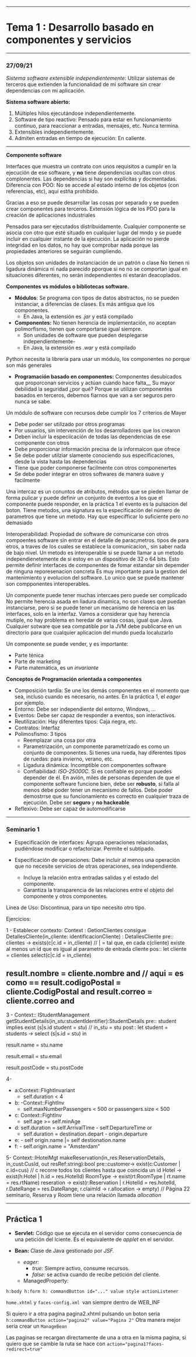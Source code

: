 
---

# Tema 1 : Desarrollo basado en componentes y servicios


---
### 27/09/21

*Sistema software extensible independientemente:* Utilizar sistemas de terceros que extienden la funcionalidad de mi software sin crear dependencias con mi aplicación.


**Sistema software abierto:**
1. Múltiples hilos ejecutándose independientemente.
2. Software de tipo reactivo: Pensado para estar en funcionamiento continuo, para reaccionar a entradas, mensajes, etc. Nunca termina.
3. Extensibles independientemente.
4. Admiten entradas en tiempo de ejecución: En caliente.

---
**Componente software**

Interfaces que muestra un contrato con unos requisitos a cumplir en la ejecución de ese software, y **no** tiene dependencias ocultas con otros complonentes. Las dependencias si hay son explícitas y docmentadas.
Diferencia con POO: No se accede al estado interno de los objetos (con referencias, etc), aquí estña prohibido.

Gracias a eso se puede desarrollar las cosas por separado y se pueden crear componentes para terceros.
Extensión lógica de los PDO para la creación de aplicaciones industriales

Pensados para ser ejecutados distribuidamente.
Cualquier componente se asocia con otro que esté situado en cualquier lugar del mndo y se puede incluir en cualquier instante de la ejecución.
La aplicación no pierde integridad en los datos, no hay que comprobar nada porque las propiedades anteriores se seguirán cumpliendo.

Los objetos son unidades de instanciación de un patrón o clase
No tienen ni ligadura dinámica ni nada parecido pporque si no no se comportan
igual en situaciones diferentes, no serán independientes ni estarán deacoplados.




**Componentes vs módulos o bibliotecas software.**
- **Módulos**: Se programa con tipos de datos abstractos, no se pueden instanciar, a diferencias de clases.
  Es más antigua que los componentes.
    - En Java, la extensión es _.jar_ y está compilado
- __Componentes:__ No tienen herencia de implementación, no aceptan polimorfismo, tienen que comportarse igual siempre.
    - Son unidades de software que pueden desplegarse independientemente-
    - En Java, la extensión es _.war_ y está compilado

Python necesita la librería para usar un módulo, los componentes no porque son más generales

- __Programación basado en componentes:__ Componentes desubicados que proporconan servicios y actúan cuando hace falta__
  Su mayor debilidad la seguridad ¿por qué? Porque se utilizan componentes basados en terceros, debemos fiarnos que van a ser seguros pero nunca se sabe.


Un módulo de software con recursos debe cumplir los 7 criterios de Mayer

- Debe poder ser utilizado por otros programas
- Por usuarios, sin intervención de los desarrolladores que los crearon
- Deben incluir la especiicación de todas las dependencias de ese componente con otros
- Debe proporcionar información precisa de la informaicon que ofrece
- Se debe poder utilziar slamente conociendo sus especificaciones, desde la vista hasta las dependencias
- Tiene que poder componerse facilmente con otros componenertes
- Se debe poder integrar en otros softwares de manera suave y facilmente

Una intercaz es un conuntos de atributos, métodos que se pieden llamar de forma pulicar y puede definir un conjunto de eventos a los que el 
componente puede responder, en la práctica 1 el evento es la pulsacion del boton.
Tiene metodos, una signatura es la especificación del número de parametros que tiene un metodo.
Hay que especifficar lo suficiente pero no demasiado

Interoperabilidad: Propiedad de software de comunicarse con otros compoentes software
sin entrar en el detalle de parac¡metros. tipos de para etros, a traves de los cuales
se establece la comunicacion,, sin saber nada de bajo nivel. Un metodo es interoperable
si se puede llamar a un metodo independienetemente de si estoy en un dispositivo de 32 o 64 bits.
Esto permite definir interfaces de componentes de fomar estandar sin depemder de ninguna reporesenacion concreta
Es muy importante para la gestion del mantenimiento y evolucion del software. Lo unico que se puede
mantener son compponentes interoperables.

Un componente puede tener muchas intercaes pero puede ser complicado
No permite herencia asada en liadura dinamica, no son clases que puedan
instanciarse, pero si se puede tener un mecanismo de herencia en las interfaces,
solo en la interfaz. Vamos a considerar que hay herencia mutiple, no 
hay problema en heredar de varias cosas, igual que Java.
Cualquier sotware que sea compatible por la JVM debe publicarse en un directorio
para que cualquier aplicacion del mundo pueda localuzarlo

Un componente se puede vender, y  es importante:
- Parte ténica
- Parte de marketing
- Parte matemática, es un _invariante_ 

**Conceptos de Programación orientada a componentes**

- Composición tardía: Se une  los demás componentes en el momento que sea, incluso cuando es necesario, no antes. En la práctica 1, el _eager_ por ejemplo.  
- Entorno: Debe ser independiente del entorno, Windows, ...
- Eventos: Debe ser capaz de responder a eventos, son interactivos.
- Reutilización: Hay diferentes tipos: Caja negra, etc.
- Contratos: Interfaz
- Polimosfismo: 3 tipos 
  - Reemplazar una cosa por otra
  - Parametrización, un componente parametrizado es como un conjunto de componentes. Si tienes una rueda, hay diferentes tipos de ruedas: para invierno, verano, etc.
  - Ligadura dinámica: Incomptible con componentes software
  - Confiabilidad: _ISO-25000C._ Si es confiable es porque puedes depender de él. En avión, miles de personas dependen de que el componente
    software funcione bien, debe ser **robusto**, si falla al menos debe poder tener un mecanismo de fallos.
    Debe poder demostrrse que su funcionamiento es correcto en cualquier traza de ejecución. Debe ser **seguro** y
  **no hackeable**
- Reflexivo: Debe ser capaz de automodificarse



---

### Seminario 1


- Especificación de interfaces: Agrupa operaciones relacionadas, 
  pudiéndose modificar o refactorizar. Permite el subtipado.
  
- Especificación de operaciones: Debe incluir al menos una operación que no necesite servicios de otras operaciones, sea independiente.
  - Incluye la relación entra entradas salidas y el estado del componente.
  - Garantiza la transparencia de las relaciones entre el objeto del componente y otros componentes.

Línea de Uso: Discontinua, para un tipo necesito otro tipo.


Ejercicios:

1 - Establecer contexto: Context : GetionClientes
consigue DetallesCliente(in_cliente: identificacionCliente) : DetallesCliente
pre:: clientes -> exists(c|c.id = in_cliente) // | = tal que, en cada c(cliente) existe al menos un id que es igual al parametro de entrada cliente
pos:: let cliente = clientes select(c|c.id = in_cliente)

result.nombre = cliente.nombre and // aqui = es como ==
result.codigoPostal = cliente.CodigPostal and
result.correo = cliente.correo and
---

3 - Context:: IStudentManagement
getStudentDetails(_in_stu_:studentIdentifier):StudentDetails
pre:: student implies exist (s|s.id student = _stu_) // in_stu = stu
post:: let student = students -> select (s|s.id = stu) in 

result.name = stu.name

result.email = stu.email

result.postCode = stu.postCode


4-
- a:Context::FlightInvariant
  - self.duration < 4
- b:  -Context::FightInv
  - self.maxNumberPassengers  < 500 or passengers.size  < 500
- c: Context::FightInv
  - self.age >= self.minAge
- d: self.duration = self.ArrivalTime - self.DepartureTime or
  - self.duration = destination.depart - origin.departure
- e: - self origin.name |= self destionation.name
- f: - self.origin.name = "Amsterdam"

5- 
Context::IHotelMgt
makeReservation(in_res:ReservationDetails, in_cust:CusId, out resRef:string):bool
pre::customer-> exist(c:Customer | c.id=cus) // c recorre todos los clientes hasta que coincida un id
Hotel -> exist(h:Hotel | h.id = res.HotelId)
RoomType -> exist(rt:RoomType | rt.name = res.rtName)
reseration -> exist(r:Reservation | r.HotelId = res.hotelId,
r.DateRange = res.DateRange, r.claimId -> r.allocation -> empty) // Página 22 seminario, Reserva y Room tiene una relación llamada _allocation_


***

## Práctica 1


- **Servlet:** Código que se ejecuta en el servidor como consecuencia de una petición del lciente.
Es el equivalente de _applet_ en el servidor.

- **Bean:** Clase de Java gestionado por _JSF._

  - _eager:_
    - _true:_ Siempre activo, consume recursos.
    - _false:_ se activa cuando de recibe petición del cliente.
  - ManagedProperty: 

`h:body
h:form
h: commandButton id="..." value style actionListener`

`home.xhtml` y `faces-config.xml `van siempre dentro de WEB_INF

Si quiero ir a otra pagina pagina2.xhtml pulsando un boton seria
`h:commandButton action="pagina2" value="Pagina 2"`
Otra manera mejor seria crear un `ManageBean`

Las paginas se recargan directamente de una a otra en la misma pagina,
si quiero que se cambie la ruta se hace con `action="pagina1?faces-redirect=true"`